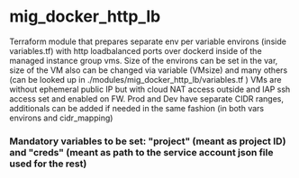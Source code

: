 # mig_docker_http_lb

Terraform module that prepares separate env per variable environs (inside variables.tf) with http loadbalanced
 ports over dockerd inside of the managed instance group vms. Size of the environs can be set in the var, size of the VM
 also can be changed via variable (VMsize) and many others (can be looked up in ./modules/mig_docker_http_lb/variables.tf )
 VMs are without ephemeral public IP but with cloud NAT access outside and IAP ssh access set and enabled on FW.
 Prod and Dev have separate CIDR ranges, additionals can be added if needed in the same fashion (in both vars environs and cidr_mapping)

### Mandatory variables to be set: "project" (meant as project ID) and "creds" (meant as path to the service account json file used for the rest)
